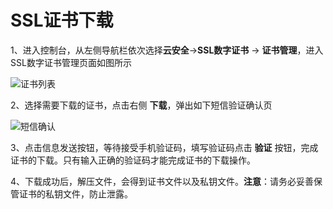 # SSL证书下载

1、进入控制台，从左侧导航栏依次选择**云安全**->**SSL数字证书** -> **证书管理**，进入SSL数字证书管理页面如图所示

![证书列表](/image/SSL-Certificate/证书列表.png)

2、选择需要下载的证书，点击右侧 **下载**，弹出如下短信验证确认页

![短信确认](/image/SSL-Certificate/短信确认.png)

3、点击信息发送按钮，等待接受手机验证码，填写验证码点击 **验证** 按钮，完成证书的下载。只有输入正确的验证码才能完成证书的下载操作。

4、下载成功后，解压文件，会得到证书文件以及私钥文件。**注意**：请务必妥善保管证书的私钥文件，防止泄露。